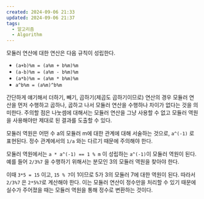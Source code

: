 ```yaml
---
created: 2024-09-06 21:33
updated: 2024-09-06 21:37
tags:
  - 알고리즘
  - Algorithm
---
```

모듈러 연산에 대한 연산은 다음 규칙이 성립한다.
- `(a+b)%m = (a%m + b%m)%m`
- `(a-b)%m = (a%m - b%m)%m`
- `(a*b)%m = (a%m * b%m)%m`
- `a^b%m = (a%m)^b%m`

간단하게 얘기해서 더하기, 빼기, 곱하기(제곱도 곱하기이므로) 연산의 경우 모듈러 연산을 먼저 수행하고 곱하나, 곱하고 나서 모듈러 연산을 수행하나 차이가 없다는 것을 의미한다.
주의할 점은 나눗셈에 대해서는 모듈러 연산을 그냥 사용할 수 없고 모듈러 역원을 사용해야만 제대로 된 결과를 도출할 수 있다.

모듈러 역원은 어떤 수 a의 모듈러 m에 대한 관계에 대해 서술하는 것으로, `a^(-1)` 로 표현된다.
정수 관계에서의 `1/a` 와는 다르기 때문에 주의해야 한다.

모듈러 역원에서는 `a * a^(-1) == 1 % m` 이 성립하는 `a^(-1)`이 모듈러 역원이 된다.
예를 들어 `2/3%7` 을 수행하기 위해서는 분모인 3의 모듈러 역원을 찾아야 한다.

이때 `3*5 = 15` 이고, `15 % 7`이 1이므로 5가 3의 모듈러 7에 대한 역원이 된다.
따라서 `2/3%7` 은 `2*5%7`로 계산해야 한다.
이는 모듈러 연산이 정수만을 처리할 수 있기 때문에 실수가 주어졌을 때는 모듈러 역원을 통해 정수로 변환하는 것이다.